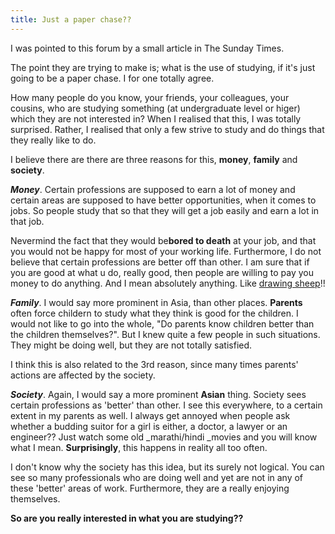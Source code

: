 ```yaml
---
title: Just a paper chase??
---
```


I was pointed to this forum by a small article in The Sunday Times.

The point they are trying to make is; what is the use of studying, if it's just going to be a paper chase. I for one totally agree.

How many people do you know, your friends, your colleagues, your cousins, who are studying something (at undergraduate level or higer) which they are not interested in? When I realised that this, I was totally surprised. Rather, I realised that only a few strive to study and do things that they really like to do.

I believe there are there are three reasons for this, **money**, **family** and **society**.

_**Money**_. Certain professions are supposed to earn a lot of money and certain areas are supposed to have better opportunities, when it comes to jobs. So people study that so that they will get a job easily and earn a lot in that job.

Nevermind the fact that they would be**bored to death** at your job, and that you would not be happy for most of your working life. Furthermore, I do not believe that certain professions are better off than other. I am sure that if you are good at what u do, really good, then people are willing to pay you money to do anything. And I mean absolutely anything. Like [drawing sheep][0]!!

**_Family_**. I would say more prominent in Asia, than other places. **Parents** often force childern to study what they think is good for the children. I would not like to go into the whole, "Do parents know children better than the children themselves?". But I knew quite a few people in such situations. They might be doing well, but they are not totally satisfied.

I think this is also related to the 3rd reason, since many times parents' actions are affected by the society.

**_Society_**. Again, I would say a more prominent **Asian** thing. Society sees certain professions as 'better' than other. I see this everywhere, to a certain extent in my parents as well. I always get annoyed when people ask whether a budding suitor for a girl is either, a doctor, a lawyer or an engineer?? Just watch some old _marathi/hindi _movies and you will know what I mean. **Surprisingly**, this happens in reality all too often.

I don't know why the society has this idea, but its surely not logical. You can see so many professionals who are doing well and yet are not in any of these 'better' areas of work. Furthermore, they are a really enjoying themselves.

**So are you really interested in what you are studying??**


[0]: http://www.digg.com/design/Online_Workers_paid_2¢_to_draw_Sheep_Facing_Left;_10,000_in_All
